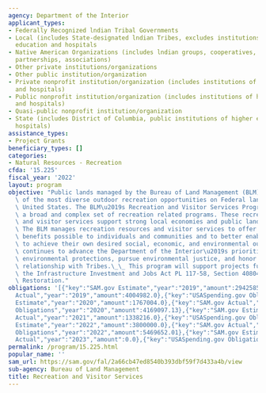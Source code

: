 ```yaml
---
agency: Department of the Interior
applicant_types:
- Federally Recognized lndian Tribal Governments
- Local (includes State-designated lndian Tribes, excludes institutions of higher
  education and hospitals
- Native American Organizations (includes lndian groups, cooperatives, corporations,
  partnerships, associations)
- Other private institutions/organizations
- Other public institution/organization
- Private nonprofit institution/organization (includes institutions of higher education
  and hospitals)
- Public nonprofit institution/organization (includes institutions of higher education
  and hospitals)
- Quasi-public nonprofit institution/organization
- State (includes District of Columbia, public institutions of higher education and
  hospitals)
assistance_types:
- Project Grants
beneficiary_types: []
categories:
- Natural Resources - Recreation
cfda: '15.225'
fiscal_year: '2022'
layout: program
objective: "Public lands managed by the Bureau of Land Management (BLM) provide some\
  \ of the most diverse outdoor recreation opportunities on Federal lands in the western\
  \ United States. The BLM\u2019s Recreation and Visitor Services Program oversees\
  \ a broad and complex set of recreation related programs. These recreation resources\
  \ and visitor services support strong local economies and public land conservation.\
  \ The BLM manages recreation resources and visitor services to offer the greatest\
  \ benefits possible to individuals and communities and to better enable communities\
  \ to achieve their own desired social, economic, and environmental outcomes. BLM\
  \ continues to advance the Department of the Interior\u2019s priorities to increase\
  \ environmental protections, pursue environmental justice, and honor our nation-to-nation\
  \ relationship with Tribes.\_\_ This program will support projects funded under\
  \ the Infrastructure Investment and Jobs Act PL 117-58, Section 40804(b) Ecosystem\
  \ Restoration."
obligations: '[{"key":"SAM.gov Estimate","year":"2019","amount":2942585.0},{"key":"SAM.gov
  Actual","year":"2019","amount":4004982.0},{"key":"USASpending.gov Obligations","year":"2019","amount":3588997.46},{"key":"SAM.gov
  Estimate","year":"2020","amount":1767004.0},{"key":"SAM.gov Actual","year":"2020","amount":1562461.0},{"key":"USASpending.gov
  Obligations","year":"2020","amount":4169097.13},{"key":"SAM.gov Estimate","year":"2021","amount":1500000.0},{"key":"SAM.gov
  Actual","year":"2021","amount":1338216.0},{"key":"USASpending.gov Obligations","year":"2021","amount":4256659.84},{"key":"SAM.gov
  Estimate","year":"2022","amount":3800000.0},{"key":"SAM.gov Actual","year":"2022","amount":5469652.0},{"key":"USASpending.gov
  Obligations","year":"2022","amount":5469652.01},{"key":"SAM.gov Estimate","year":"2023","amount":3800000.0},{"key":"SAM.gov
  Actual","year":"2023","amount":0.0},{"key":"USASpending.gov Obligations","year":"2023","amount":8718961.95}]'
permalink: /program/15.225.html
popular_name: ''
sam_url: https://sam.gov/fal/2a66cb47ed8540b393dbf59f7d433a4b/view
sub-agency: Bureau of Land Management
title: Recreation and Visitor Services
---
```

